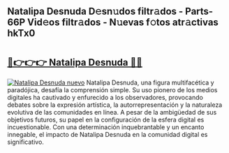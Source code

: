 ## Natalipa Desnuda D𝚎sn𝚞dos filtr𝚊dos - Parts-66P Vid𝚎os filtr𝚊dos - N𝚞evas f𝚘tos atr𝚊ctivas hkTx0

# <h2><a href="http://mb43nns.tromn.icu/?c=Natalipa+Desnuda">🔗👉👉👉 Natalipa Desnuda 🔗🔗</a></h2>

[![Natalipa Desnuda nuevo](https://i.imgur.com/pEAQMta.gif)](http://mb43nns.tromn.icu/?c=Natalipa+Desnuda)
Natalipa Desnuda, una figura multifacética y paradójica, desafía la comprensión simple. Su uso pionero de los medios digitales ha cautivado y enfurecido a los observadores, provocando debates sobre la expresión artística, la autorrepresentación y la naturaleza evolutiva de las comunidades en línea. A pesar de la ambigüedad de sus objetivos futuros, su papel en la configuración de la esfera digital es incuestionable. Con una determinación inquebrantable y un encanto innegable, el impacto de Natalipa Desnuda en la comunidad digital es significativo.
